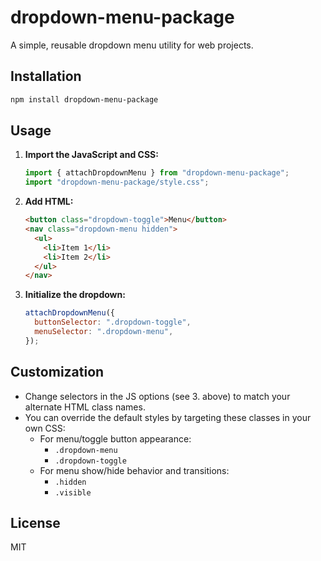 # dropdown-menu-package

A simple, reusable dropdown menu utility for web projects.

## Installation

```bash
npm install dropdown-menu-package
```

## Usage

1. **Import the JavaScript and CSS:**

   ```js
   import { attachDropdownMenu } from "dropdown-menu-package";
   import "dropdown-menu-package/style.css";
   ```

2. **Add HTML:**

   ```html
   <button class="dropdown-toggle">Menu</button>
   <nav class="dropdown-menu hidden">
     <ul>
       <li>Item 1</li>
       <li>Item 2</li>
     </ul>
   </nav>
   ```

3. **Initialize the dropdown:**

   ```js
   attachDropdownMenu({
     buttonSelector: ".dropdown-toggle",
     menuSelector: ".dropdown-menu",
   });
   ```

## Customization

- Change selectors in the JS options (see 3. above) to match your alternate HTML class names.
- You can override the default styles by targeting these classes in your own CSS:
  - For menu/toggle button appearance:
    - `.dropdown-menu`
    - `.dropdown-toggle`
  - For menu show/hide behavior and transitions:
    - `.hidden`
    - `.visible`

## License

MIT
